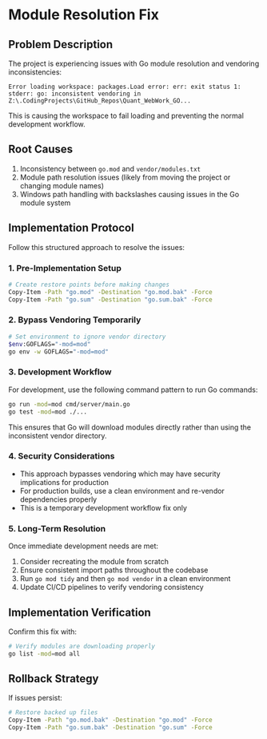 # Module Resolution Fix

## Problem Description

The project is experiencing issues with Go module resolution and vendoring inconsistencies:

```
Error loading workspace: packages.Load error: err: exit status 1: stderr: go: inconsistent vendoring in Z:\.CodingProjects\GitHub_Repos\Quant_WebWork_GO...
```

This is causing the workspace to fail loading and preventing the normal development workflow.

## Root Causes

1. Inconsistency between `go.mod` and `vendor/modules.txt`
2. Module path resolution issues (likely from moving the project or changing module names)
3. Windows path handling with backslashes causing issues in the Go module system

## Implementation Protocol

Follow this structured approach to resolve the issues:

### 1. Pre-Implementation Setup

```bash
# Create restore points before making changes
Copy-Item -Path "go.mod" -Destination "go.mod.bak" -Force
Copy-Item -Path "go.sum" -Destination "go.sum.bak" -Force
```

### 2. Bypass Vendoring Temporarily

```bash
# Set environment to ignore vendor directory
$env:GOFLAGS="-mod=mod"
go env -w GOFLAGS="-mod=mod"
```

### 3. Development Workflow

For development, use the following command pattern to run Go commands:

```bash
go run -mod=mod cmd/server/main.go
go test -mod=mod ./...
```

This ensures that Go will download modules directly rather than using the inconsistent vendor directory.

### 4. Security Considerations

- This approach bypasses vendoring which may have security implications for production
- For production builds, use a clean environment and re-vendor dependencies properly
- This is a temporary development workflow fix only

### 5. Long-Term Resolution

Once immediate development needs are met:

1. Consider recreating the module from scratch
2. Ensure consistent import paths throughout the codebase
3. Run `go mod tidy` and then `go mod vendor` in a clean environment
4. Update CI/CD pipelines to verify vendoring consistency

## Implementation Verification

Confirm this fix with:

```bash
# Verify modules are downloading properly
go list -mod=mod all
```

## Rollback Strategy

If issues persist:

```bash
# Restore backed up files
Copy-Item -Path "go.mod.bak" -Destination "go.mod" -Force
Copy-Item -Path "go.sum.bak" -Destination "go.sum" -Force
```
